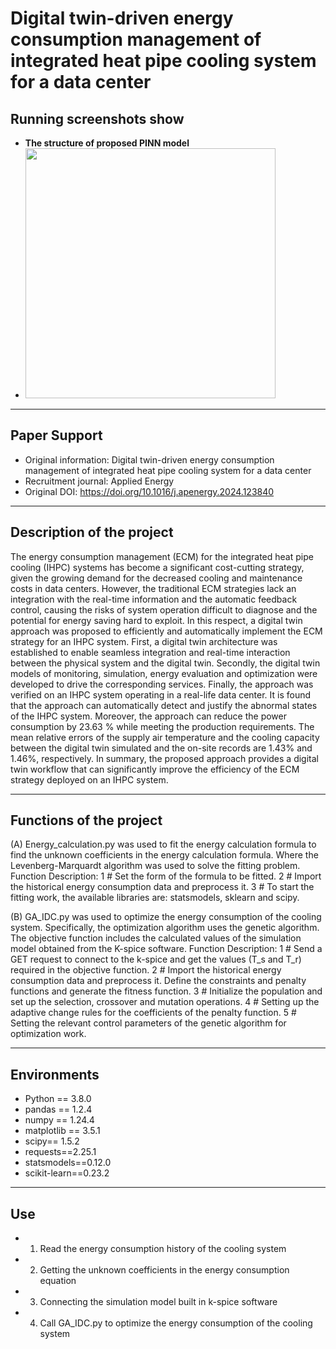 # **Digital twin-driven energy consumption management of integrated heat pipe cooling system for a data center**
## Running screenshots show
- **The structure of proposed PINN model**
- <img src="img/The structure of proposed PINN model.jpg" width="400" />
***
## Paper Support
- Original information: Digital twin-driven energy consumption management of integrated heat pipe cooling system for a data center
- Recruitment journal: Applied Energy
- Original DOI: https://doi.org/10.1016/j.apenergy.2024.123840
***
## Description of the project
The energy consumption management (ECM) for the integrated heat pipe cooling (IHPC) systems has become a significant cost-cutting strategy, given the growing demand for the decreased cooling and maintenance costs in data centers. However, the traditional ECM strategies lack an integration with the real-time information and the automatic feedback control, causing the risks of system operation difficult to diagnose and the potential for energy saving hard to exploit. In this respect, a digital twin approach was proposed to efficiently and automatically implement the ECM strategy for an IHPC system. First, a digital twin architecture was established to enable seamless integration and real-time interaction between the physical system and the digital twin. Secondly, the digital twin models of monitoring, simulation, energy evaluation and optimization were developed to drive the corresponding services. Finally, the approach was verified on an IHPC system operating in a real-life data center. It is found that the approach can automatically detect and justify the abnormal states of the IHPC system. Moreover, the approach can reduce the power consumption by 23.63 % while meeting the production requirements. The mean relative errors of the supply air temperature and the cooling capacity between the digital twin simulated and the on-site records are 1.43% and 1.46%, respectively. In summary, the proposed approach provides a digital twin workflow that can significantly improve the efficiency of the ECM strategy deployed on an IHPC system.
***
## Functions of the project
(A) Energy_calculation.py was used to fit the energy calculation formula to find the unknown coefficients in the energy calculation formula. Where the Levenberg-Marquardt algorithm was used to solve the fitting problem.
Function Description:
1 # Set the form of the formula to be fitted. 
2 # Import the historical energy consumption data and preprocess it.
3 # To start the fitting work, the available libraries are: statsmodels, sklearn and scipy.

(B) GA_IDC.py was used to optimize the energy consumption of the cooling system. Specifically, the optimization algorithm uses the genetic algorithm. The objective function includes the calculated values of the simulation model obtained from the K-spice software.
Function Description:
1 # Send a GET request to connect to the k-spice and get the values (T_s and T_r) required in the objective function.
2 # Import the historical energy consumption data and preprocess it.  Define the constraints and penalty functions and generate the fitness function.
3 # Initialize the population and set up the selection, crossover and mutation operations.
4 # Setting up the adaptive change rules for the coefficients of the penalty function.
5 # Setting the relevant control parameters of the genetic algorithm for optimization work. 
***
## Environments
-	Python == 3.8.0
- pandas == 1.2.4
-	numpy == 1.24.4
-	matplotlib == 3.5.1
- scipy== 1.5.2
- requests==2.25.1
- statsmodels==0.12.0
- scikit-learn==0.23.2
***
## Use
- 1. Read the energy consumption history of the cooling system
- 2. Getting the unknown coefficients in the energy consumption equation
- 3. Connecting the simulation model built in k-spice software
- 4. Call GA_IDC.py to optimize the energy consumption of the cooling system
